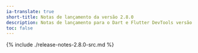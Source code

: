 ```yaml
---
ia-translate: true
short-title: Notas de lançamento da versão 2.8.0
description: Notas de lançamento para o Dart e Flutter DevTools versão 2.8.0.
toc: false
---
```


{% include ./release-notes-2.8.0-src.md %}
